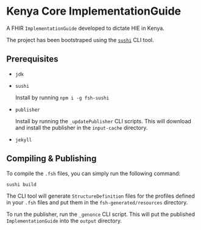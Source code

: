 # Kenya Core ImplementationGuide

A FHIR `ImplementationGuide` developed to dictate HIE in Kenya. 

The project has been bootstraped using the [`sushi`](https://github.com/FHIR/sushi) CLI tool.

## Prerequisites
- `jdk`
- `sushi`

    Install by running  `npm i -g fsh-sushi`
- `publisher`

    Install by running the `_updatePublisher` CLI scripts. This will download and install the publisher in the `input-cache` directory.
- `jekyll`

## Compiling & Publishing

To compile the `.fsh` files, you can simply run the following command:
```bash
sushi build
```

The CLI tool will generate `StructureDefinition` files for the profiles defined in your `.fsh` files and put them in the `fsh-generated/resources` directory.

To run the publisher, run the `_genonce` CLI script. This will put the published `ImplementationGuide` into the `output` directory.